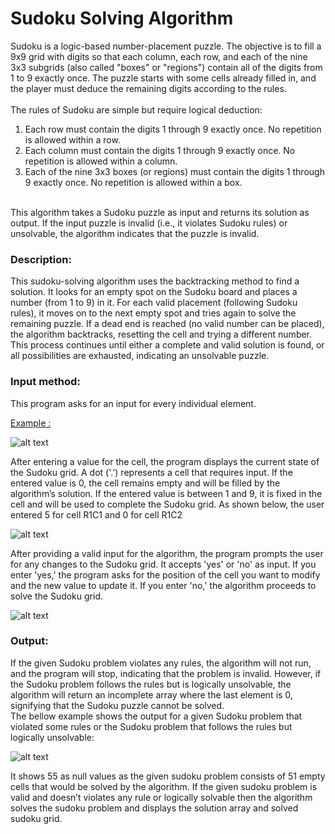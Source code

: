 # Sudoku Solving Algorithm
Sudoku is a logic-based number-placement puzzle. The objective is to fill a 9x9 grid with digits so that each column, each row, and each of the nine 3x3 subgrids (also called "boxes" or "regions") contain all of the digits from 1 to 9 exactly once. The puzzle starts with some cells already filled in, and the player must deduce the remaining digits according to the rules.
<br>
<br>
The rules of Sudoku are simple but require logical deduction:
<ol>
    <li>Each row must contain the digits 1 through 9 exactly once. No repetition is allowed within a row.</li>
    <li>Each column must contain the digits 1 through 9 exactly once. No repetition is allowed within a column.</li>
    <li>Each of the nine 3x3 boxes (or regions) must contain the digits 1 through 9 exactly once. No repetition is allowed within a box.</li>
</ol>
<br>
This algorithm takes a Sudoku puzzle as input and returns its solution as output. If the input puzzle is invalid (i.e., it violates Sudoku rules) or unsolvable, the algorithm indicates that the puzzle is invalid.
<br>

### Description:

This sudoku-solving algorithm uses the backtracking method to find a solution. It looks for an empty spot on the Sudoku board and places a number (from 1 to 9) in it. For each valid placement (following Sudoku rules), it moves on to the next empty spot and tries again to solve the remaining puzzle. If a dead end is reached (no valid number can be placed), the algorithm backtracks, resetting the cell and trying a different number. This process continues until either a complete and valid solution is found, or all possibilities are exhausted, indicating an unsolvable puzzle.

### Input method: 

This program asks for an input for every individual element. 

<u>Example :</u>

![alt text](image.png)

After entering a value for the cell, the program displays the current state of the Sudoku grid. A dot ('.') represents a cell that requires input. If the entered value is 0, the cell remains empty and will be filled by the algorithm’s solution. If the entered value is between 1 and 9, it is fixed in the cell and will be used to complete the Sudoku grid. As shown below, the user entered 5 for cell R1C1 and 0 for cell R1C2

![alt text](image-1.png)

After providing a valid input for the algorithm, the program prompts the user for any changes to the Sudoku grid. It accepts 'yes' or 'no' as input. If you enter 'yes,' the program asks for the position of the cell you want to modify and the new value to update it. If you enter 'no,' the algorithm proceeds to solve the Sudoku grid.

![alt text](image-2.png)

### Output:

If the given Sudoku problem violates any rules, the algorithm will not run, and the program will stop, indicating that the problem is invalid. However, if the Sudoku problem follows the rules but is logically unsolvable, the algorithm will return an incomplete array where the last element is 0, signifying that the Sudoku puzzle cannot be solved.
<br>
The bellow example shows the output for a given Sudoku problem that violated some rules or the Sudoku problem that follows the rules but logically unsolvable:

![alt text](image-3.png)

It shows 55 as null values as the given sudoku problem consists of 51 empty cells that would be solved by the algorithm.
If the given sudoku problem is valid and doesn’t violates any rule or logically solvable then the algorithm solves the sudoku problem and displays the solution array and solved sudoku grid.


